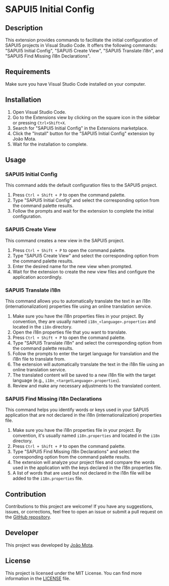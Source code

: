 # SAPUI5 Initial Config

## Description
This extension provides commands to facilitate the initial configuration of SAPUI5 projects in Visual Studio Code. It offers the following commands: "SAPUI5 Initial Config", "SAPUI5 Create View", "SAPUI5 Translate i18n", and "SAPUI5 Find Missing i18n Declarations".

## Requirements
Make sure you have Visual Studio Code installed on your computer.

## Installation
1. Open Visual Studio Code.
2. Go to the Extensions view by clicking on the square icon in the sidebar or pressing `Ctrl+Shift+X`.
3. Search for "SAPUI5 Initial Config" in the Extensions marketplace.
4. Click the "Install" button for the "SAPUI5 Initial Config" extension by João Mota.
5. Wait for the installation to complete.

## Usage

### SAPUI5 Initial Config
This command adds the default configuration files to the SAPUI5 project.

1. Press `Ctrl + Shift + P` to open the command palette.
2. Type "SAPUI5 Initial Config" and select the corresponding option from the command palette results.
3. Follow the prompts and wait for the extension to complete the initial configuration.

### SAPUI5 Create View
This command creates a new view in the SAPUI5 project.

1. Press `Ctrl + Shift + P` to open the command palette.
2. Type "SAPUI5 Create View" and select the corresponding option from the command palette results.
3. Enter the desired name for the new view when prompted.
4. Wait for the extension to create the new view files and configure the application accordingly.

### SAPUI5 Translate i18n
This command allows you to automatically translate the text in an i18n (internationalization) properties file using an online translation service.

1. Make sure you have the i18n properties files in your project. By convention, they are usually named `i18n_<language>.properties` and located in the `i18n` directory.
2. Open the i18n properties file that you want to translate.
3. Press `Ctrl + Shift + P` to open the command palette.
4. Type "SAPUI5 Translate i18n" and select the corresponding option from the command palette results.
5. Follow the prompts to enter the target language for translation and the i18n file to translate from.
6. The extension will automatically translate the text in the i18n file using an online translation service.
7. The translated content will be saved to a new i18n file with the target language (e.g., `i18n_<targetLanguage>.properties`).
8. Review and make any necessary adjustments to the translated content.

### SAPUI5 Find Missing i18n Declarations
This command helps you identify words or keys used in your SAPUI5 application that are not declared in the i18n (internationalization) properties file.

1. Make sure you have the i18n properties file in your project. By convention, it's usually named `i18n.properties` and located in the `i18n` directory.
2. Press `Ctrl + Shift + P` to open the command palette.
3. Type "SAPUI5 Find Missing i18n Declarations" and select the corresponding option from the command palette results.
4. The extension will analyze your project files and compare the words used in the application with the keys declared in the i18n properties file.
5. A list of words that are used but not declared in the i18n file will be added to the `i18n.properties` file.

## Contribution
Contributions to this project are welcome! If you have any suggestions, issues, or corrections, feel free to open an issue or submit a pull request on the [GitHub repository](https://github.com/example/sapui5-initial-config).

## Developer
This project was developed by [João Mota](https://www.linkedin.com/in/joão-mota-730025231).

## License
This project is licensed under the MIT License. You can find more information in the [LICENSE](https://github.com/example/sapui5-initial-config/blob/main/LICENSE) file.
